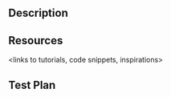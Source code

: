 ## Description

<what this pull request is doing>
<what will be done in later PRs and not included here>

## Resources
<links to tutorials, code snippets, inspirations>

## Test Plan
<insert images or gifs of feature>
<otherwise, say how code was tested if not UI facing>
<any edge cases you might have specifically tested>
